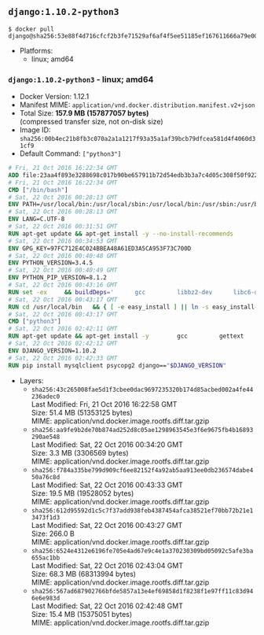 ## `django:1.10.2-python3`

```console
$ docker pull django@sha256:53e88f4d716cfcf2b3fe71529af6af4f5ee51185ef167611666a79e00ea56b6c
```

-	Platforms:
	-	linux; amd64

### `django:1.10.2-python3` - linux; amd64

-	Docker Version: 1.12.1
-	Manifest MIME: `application/vnd.docker.distribution.manifest.v2+json`
-	Total Size: **157.9 MB (157877057 bytes)**  
	(compressed transfer size, not on-disk size)
-	Image ID: `sha256:00b4ec21b8fb3c070a2a1a1217f93a35a1af39bcb79dfcea581d4f4060d31cf9`
-	Default Command: `["python3"]`

```dockerfile
# Fri, 21 Oct 2016 16:22:34 GMT
ADD file:23aa4f893e3288698c017b90be657911b72d54edb3b3a7c4d05c308f50f9228f in / 
# Fri, 21 Oct 2016 16:22:34 GMT
CMD ["/bin/bash"]
# Sat, 22 Oct 2016 00:28:13 GMT
ENV PATH=/usr/local/bin:/usr/local/sbin:/usr/local/bin:/usr/sbin:/usr/bin:/sbin:/bin
# Sat, 22 Oct 2016 00:28:13 GMT
ENV LANG=C.UTF-8
# Sat, 22 Oct 2016 00:31:51 GMT
RUN apt-get update && apt-get install -y --no-install-recommends 		ca-certificates 		libsqlite3-0 		libssl1.0.0 	&& rm -rf /var/lib/apt/lists/*
# Sat, 22 Oct 2016 00:34:53 GMT
ENV GPG_KEY=97FC712E4C024BBEA48A61ED3A5CA953F73C700D
# Sat, 22 Oct 2016 00:40:48 GMT
ENV PYTHON_VERSION=3.4.5
# Sat, 22 Oct 2016 00:40:49 GMT
ENV PYTHON_PIP_VERSION=8.1.2
# Sat, 22 Oct 2016 00:43:16 GMT
RUN set -ex 	&& buildDeps=' 		gcc 		libbz2-dev 		libc6-dev 		liblzma-dev 		libncurses-dev 		libreadline-dev 		libsqlite3-dev 		libssl-dev 		make 		tcl-dev 		tk-dev 		wget 		xz-utils 		zlib1g-dev 	' 	&& apt-get update && apt-get install -y $buildDeps --no-install-recommends && rm -rf /var/lib/apt/lists/* 		&& wget -O python.tar.xz "https://www.python.org/ftp/python/${PYTHON_VERSION%%[a-z]*}/Python-$PYTHON_VERSION.tar.xz" 	&& wget -O python.tar.xz.asc "https://www.python.org/ftp/python/${PYTHON_VERSION%%[a-z]*}/Python-$PYTHON_VERSION.tar.xz.asc" 	&& export GNUPGHOME="$(mktemp -d)" 	&& gpg --keyserver ha.pool.sks-keyservers.net --recv-keys "$GPG_KEY" 	&& gpg --batch --verify python.tar.xz.asc python.tar.xz 	&& rm -r "$GNUPGHOME" python.tar.xz.asc 	&& mkdir -p /usr/src/python 	&& tar -xJC /usr/src/python --strip-components=1 -f python.tar.xz 	&& rm python.tar.xz 		&& cd /usr/src/python 	&& ./configure 		--enable-loadable-sqlite-extensions 		--enable-shared 	&& make -j$(nproc) 	&& make install 	&& ldconfig 		&& if [ ! -e /usr/local/bin/pip3 ]; then : 		&& wget -O /tmp/get-pip.py 'https://bootstrap.pypa.io/get-pip.py' 		&& python3 /tmp/get-pip.py "pip==$PYTHON_PIP_VERSION" 		&& rm /tmp/get-pip.py 	; fi 	&& pip3 install --no-cache-dir --upgrade --force-reinstall "pip==$PYTHON_PIP_VERSION" 	&& [ "$(pip list |tac|tac| awk -F '[ ()]+' '$1 == "pip" { print $2; exit }')" = "$PYTHON_PIP_VERSION" ] 		&& find /usr/local -depth 		\( 			\( -type d -a -name test -o -name tests \) 			-o 			\( -type f -a -name '*.pyc' -o -name '*.pyo' \) 		\) -exec rm -rf '{}' + 	&& apt-get purge -y --auto-remove $buildDeps 	&& rm -rf /usr/src/python ~/.cache
# Sat, 22 Oct 2016 00:43:17 GMT
RUN cd /usr/local/bin 	&& { [ -e easy_install ] || ln -s easy_install-* easy_install; } 	&& ln -s idle3 idle 	&& ln -s pydoc3 pydoc 	&& ln -s python3 python 	&& ln -s python3-config python-config
# Sat, 22 Oct 2016 00:43:17 GMT
CMD ["python3"]
# Sat, 22 Oct 2016 02:42:11 GMT
RUN apt-get update && apt-get install -y 		gcc 		gettext 		mysql-client libmysqlclient-dev 		postgresql-client libpq-dev 		sqlite3 	--no-install-recommends && rm -rf /var/lib/apt/lists/*
# Sat, 22 Oct 2016 02:42:12 GMT
ENV DJANGO_VERSION=1.10.2
# Sat, 22 Oct 2016 02:42:33 GMT
RUN pip install mysqlclient psycopg2 django=="$DJANGO_VERSION"
```

-	Layers:
	-	`sha256:43c265008fae5d1f3cbee0dac9697235320b174d85acbed002a4fe44236adec0`  
		Last Modified: Fri, 21 Oct 2016 16:22:58 GMT  
		Size: 51.4 MB (51353125 bytes)  
		MIME: application/vnd.docker.image.rootfs.diff.tar.gzip
	-	`sha256:aa9fe9b2de70b874ad252d8c05ae1298963545e3f6e9675fb4b16893290ae548`  
		Last Modified: Sat, 22 Oct 2016 00:34:20 GMT  
		Size: 3.3 MB (3306569 bytes)  
		MIME: application/vnd.docker.image.rootfs.diff.tar.gzip
	-	`sha256:f784a335be799d909cf6ee82152f4a92ab5aa913ee0db236574dabe450a76c8d`  
		Last Modified: Sat, 22 Oct 2016 00:43:33 GMT  
		Size: 19.5 MB (19528052 bytes)  
		MIME: application/vnd.docker.image.rootfs.diff.tar.gzip
	-	`sha256:612d95592d1c5c7f37add938feb4387454afca38521ef70bb72b21e13473f1d3`  
		Last Modified: Sat, 22 Oct 2016 00:43:27 GMT  
		Size: 266.0 B  
		MIME: application/vnd.docker.image.rootfs.diff.tar.gzip
	-	`sha256:6524e4312e6196fe705e4ad67e9c4e1a370230309bd05092c5afe3ba655ac1bb`  
		Last Modified: Sat, 22 Oct 2016 02:43:04 GMT  
		Size: 68.3 MB (68313994 bytes)  
		MIME: application/vnd.docker.image.rootfs.diff.tar.gzip
	-	`sha256:567ad687902766bfde5857a13e4ef69858d1f8238f1e97ff11c83d946e6e983d`  
		Last Modified: Sat, 22 Oct 2016 02:42:48 GMT  
		Size: 15.4 MB (15375051 bytes)  
		MIME: application/vnd.docker.image.rootfs.diff.tar.gzip
